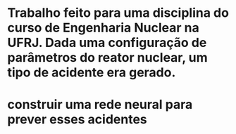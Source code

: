 # Trabalho feito para uma disciplina do curso de Engenharia Nuclear na UFRJ. Dada uma configuração de parâmetros do reator nuclear, um tipo de acidente era gerado.
# construir uma rede neural para prever esses acidentes

